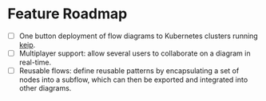# Feature Roadmap

- [ ] One button deployment of flow diagrams to Kubernetes clusters running [keip](https://github.com/codice/keip).
- [ ] Multiplayer support: allow several users to collaborate on a diagram in real-time.
- [ ] Reusable flows: define reusable patterns by encapsulating a set of nodes into a subflow, which can then be exported and integrated into other diagrams.

